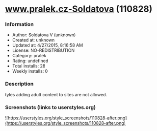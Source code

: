 # www.pralek.cz-Soldatova (110828)

### Information
- Author: Soldatova V (unknown)
- Created at: unknown
- Updated at: 4/27/2015, 8:16:58 AM
- License: NO-REDISTRIBUTION
- Category: pralek
- Rating: undefined
- Total installs: 28
- Weekly installs: 0


### Description
tyles adding adult content to sites are not allowed.


### Screenshots (links to userstyles.org)
![https://userstyles.org/style_screenshots/110828-after.png](https://userstyles.org/style_screenshots/110828-after.png)


